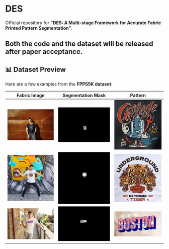 # DES

Official repository for **"DES: A Multi-stage Framework for Accurate Fabric Printed Pattern Segmentation"**.

Both the **code** and the **dataset** will be released **after paper acceptance**.
---

## 📊 Dataset Preview
Here are a few examples from the **FPPS5K dataset**:

| Fabric Image | Segmentation Mask | Pattern |
|--------------|------------------|--------------------|
| <img src="assets/4_2168.jpg" width="200" /> | <img src="assets/4_2168.png" width="200" /> | <img src="assets/4_2168_pattern.jpg" width="200" /> |
| <img src="assets/150_2289.jpg" width="200" /> | <img src="assets/150_2289.png" width="200" /> | <img src="assets/150_2289_pattern.jpg" width="200" /> |
| <img src="assets/50_1135.jpg" width="200" /> | <img src="assets/50_1135.png" width="200" /> | <img src="assets/50_1135_pattern.jpg" width="200" /> |
